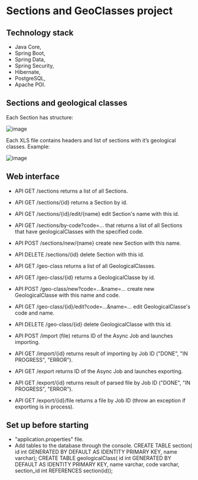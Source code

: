 # Sections and GeoClasses project

## Technology stack

- Java Core,
- Spring Boot,
- Spring Data,
- Spring Security,
- Hibernate,
- PostgreSQL,
- Apache POI.

## Sections and geological classes

Each Section has structure:

![image](https://user-images.githubusercontent.com/119116584/224563576-bfab3764-65b1-480e-b7af-55ae9b0477c3.png)

Each XLS file contains headers and list of sections with it’s geological classes. Example:

![image](https://user-images.githubusercontent.com/119116584/224563622-452d4a2c-1c7d-4617-96d8-d7449fa4fd39.png)

## Web interface
- API GET /sections returns a list of all Sections.
- API GET /sections/{id} returns a Section by id.
- API GET /sections/{id}/edit/{name} edit Section's name with this id.
- API GET /sections/by-code?code=... that returns a list of all Sections that have geologicalClasses with the specified code.
- API POST /sections/new/{name} create new Section with this name.
- API DELETE /sections/{id} delete Section with this id.

- API GET /geo-class returns a list of all GeologicalClasses.
- API GET /geo-class/{id} returns a GeologicalClasse by id.
- API POST /geo-class/new?code=...&name=... create new GeologicalClasse with this name and code.
- API GET /geo-class/{id}/edit?code=...&name=... edit GeologicalClasse's code and name.
- API DELETE /geo-class/{id} delete GeologicalClasse with this id.

- API POST /import (file) returns ID of the Async Job and launches importing.
- API GET /import/{id} returns result of importing by Job ID ("DONE", "IN PROGRESS", "ERROR").
- API GET /export returns ID of the Async Job and launches exporting.
- API GET /export/{id} returns result of parsed file by Job ID ("DONE", "IN PROGRESS", "ERROR").
- API GET /export/{id}/file returns a file by Job ID (throw an exception if exporting is in process).

## Set up before starting

- "application.properties" file.
- Add tables to the database through the console.
CREATE TABLE section(
    id int GENERATED BY DEFAULT AS IDENTITY PRIMARY KEY,
    name varchar);
CREATE TABLE geologicalClass(
    id int GENERATED BY DEFAULT AS IDENTITY PRIMARY KEY,
    name varchar,
    code varchar,
    section_id int REFERENCES section(id));
